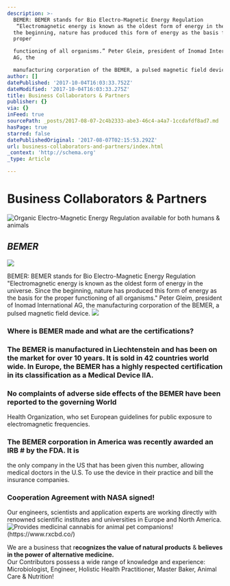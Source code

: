 ```yaml
---
description: >-
  BEMER: BEMER stands for Bio Electro-Magnetic Energy Regulation
   “Electromagnetic energy is known as the oldest form of energy in the universe. Since
  the beginning, nature has produced this form of energy as the basis for the
  proper

  functioning of all organisms.” Peter Gleim, president of Inomad International
  AG, the

  manufacturing corporation of the BEMER, a pulsed magnetic field device. 
author: []
datePublished: '2017-10-04T16:03:33.752Z'
dateModified: '2017-10-04T16:03:33.275Z'
title: Business Collaborators & Partners
publisher: {}
via: {}
inFeed: true
sourcePath: _posts/2017-08-07-2c4b2333-abe3-46c4-a4a7-1ccdafdf8ad7.md
hasPage: true
starred: false
datePublishedOriginal: '2017-08-07T02:15:53.292Z'
url: business-collaborators-and-partners/index.html
_context: 'http://schema.org'
_type: Article

---
```

# **Business Collaborators & Partners**
![Organic Electro-Magnetic Energy Regulation available for both humans & animals](https://the-grid-user-content.s3-us-west-2.amazonaws.com/f54510a0-ba28-427c-abf9-fc47419c8ded.jpg)

## _**BEMER**_
![](https://the-grid-user-content.s3-us-west-2.amazonaws.com/e63196df-a0d8-4a7c-a2f2-f1399617af87.jpg)

BEMER: BEMER stands for Bio Electro-Magnetic Energy Regulation
"Electromagnetic energy is known as the oldest form of energy in the universe. Since
the beginning, nature has produced this form of energy as the basis for the proper
functioning of all organisms." Peter Gleim, president of Inomad International AG, the
manufacturing corporation of the BEMER, a pulsed magnetic field device. ![](https://the-grid-user-content.s3-us-west-2.amazonaws.com/5f38bca0-ad85-4bfc-b5c6-0bc1373759eb.jpg)

### Where is BEMER made and what are the certifications?

### The BEMER is manufactured in Liechtenstein and has been on the market for over 10 years. It is sold in 42 countries world wide. In Europe, the BEMER has a highly respected certification in its classification as a Medical Device IIA. 

### No complaints of adverse side effects of the BEMER have been reported to the governing World
Health Organization, who set European guidelines for public exposure to electromagnetic frequencies.

### The BEMER corporation in America was recently awarded an IRB \# by the FDA. It is
the only company in the US that has been given this number, allowing medical doctors in
the U.S. To use the device in their practice and bill the insurance companies. 

### **Cooperation Agreement with NASA signed!**

Our engineers, scientists and application experts are working directly with renowned scientific institutes and universities in Europe and North America.
![Provides medicinal cannabis for animal pet companions! (https://www.rxcbd.co/)](https://the-grid-user-content.s3-us-west-2.amazonaws.com/340e1b2d-2c70-4225-9e9b-451268c97c1a.jpg)

We are a business that r**ecognizes the value of natural products** & **believes in the power of alternative medicine.**  
Our Contributors possess a wide range of knowledge and experience: Microbiologist, Engineer, Holistic Health Practitioner, Master Baker, Animal Care & Nutrition!